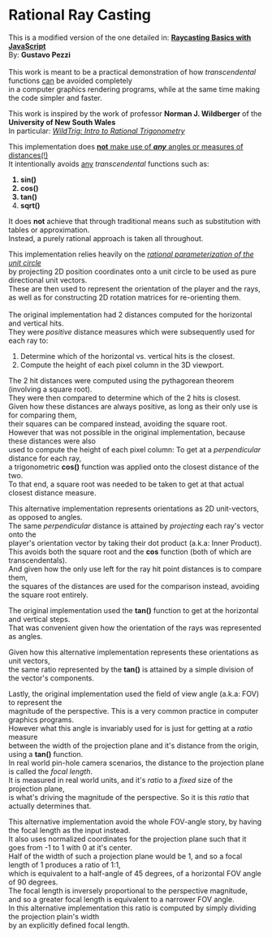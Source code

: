 # Rational Ray Casting

This is a modified version of the one detailed in: 
<b>[Raycasting Basics with JavaScript](https://courses.pikuma.com/courses/raycasting)</b><br>
By: <b>Gustavo Pezzi</b><br>
<br>
This work is meant to be a practical demonstration of how <i>transcendental</i> functions <u>can</u> be avoided completely<br>
 in a computer graphics rendering programs, while at the same time making the code simpler and faster.

This work is inspired by the work of professor <b>Norman J. Wildberger</b> of the <b>University of New South Wales</b><br>
In particular: <i>[WildTrig: Intro to Rational Trigonometry](https://www.youtube.com/watch?v=GGj399xIssQ&list=PL3C58498718451C47)</i><br>

This implementation does <u><b>not</b> make use of <i><b>any</b></i> angles or measures of distances(!)</u><br>
It intentionally avoids <u>any</u> <i>transcendental</i> functions such as:<b>
1. sin()
2. cos()
3. tan()
4. sqrt()</b>

It does <b>not</b> achieve that through traditional means such as substitution with tables or approximation.<br>
Instead, a purely rational approach is taken all throughout. <br>

This implementation relies heavily on the <i>[rational parameterization of the unit circle](https://mathnow.wordpress.com/2009/11/06/a-rational-parameterization-of-the-unit-circle)</i><br>
by projecting 2D position coordinates onto a unit circle to be used as pure directional unit vectors.<br>
These are then used to represent the orientation of the player and the rays,<br>
as well as for constructing 2D rotation matrices for re-orienting them.<br>
<br>
The original implementation had 2 distances computed for the horizontal and vertical hits.<br>
They were <i>positive</i> distance measures which were subsequently used for each ray to:
1. Determine which of the horizontal vs. vertical hits is the closest.
2. Compute the height of each pixel column in the 3D viewport.

The 2 hit distances were computed using the pythagorean theorem (involving a square root).<br>
They were then compared to determine which of the 2 hits is closest.<br>
Given how these distances are always positive, as long as their only use is for comparing them,<br>
their squares can be compared instead, avoiding the square root.<br>
However that was not possible in the original implementation, because these distances were also<br>
used to compute the height of each pixel column: To get at a <i>perpendicular</i> distance for each ray,<br>
a trigonometric <b>cos()</b> function was applied onto the closest distance of the two.<br>
To that end, a square root was needed to be taken to get at that actual closest distance measure.

This alternative implementation represents orientations as 2D unit-vectors, as opposed to angles.<br>
The same <i>perpendicular</i> distance is attained by <i>projecting</i> each ray's vector onto the<br>
player's orientation vector by taking their dot product (a.k.a: Inner Product). <br>
This avoids both the square root and the <b>cos</b> function (both of which are transcendentals).<br>
And given how the only use left for the ray hit point distances is to compare them, <br>
the squares of the distances are used for the comparison instead, avoiding the square root entirely.<br>

The original implementation used the <b>tan()</b> function to get at the horizontal and vertical steps.<br>
That was convenient given how the orientation of the rays was represented as angles.<br>

Given how this alternative implementation represents these orientations as unit vectors,<br>
the same ratio represented by the <b>tan()</b> is attained by a simple division of the vector's components.

Lastly, the original implementation used the field of view angle (a.k.a: FOV) to represent the<br>
magnitude of the perspective. This is a very common practice in computer graphics programs.<br>
However what this angle is invariably used for is just for getting at a <i>ratio</i> measure<br>
between the width of the projection plane and it's distance from the origin, using a <b>tan()</b> function.<br>
In real world pin-hole camera scenarios, the distance to the projection plane is called the <i>focal length</i>.<br>
It is measured in real world units, and it's <i>ratio</i> to a <i>fixed</i> size of the projection plane,<br>
is what's driving the magnitude of the perspective. So it is this <i>ratio</i> that actually determines that. 

This alternative implementation avoid the whole FOV-angle story, by having the focal length as the input instead.<br>
It also uses normalized coordinates for the projection plane such that it goes from -1 to 1 with 0 at it's center.<br>
Half of the width of such a projection plane would be 1, and so a focal length of 1 produces a ratio of 1:1, <br>
which is equivalent to a half-angle of 45 degrees, of a horizontal FOV angle of 90 degrees.<br>
The focal length is inversely proportional to the perspective magnitude,<br>
and so a greater focal length is equivalent to a narrower FOV angle.<br>
In this alternative implementation this ratio is computed by simply dividing the projection plain's width<br>
by an explicitly defined focal length.